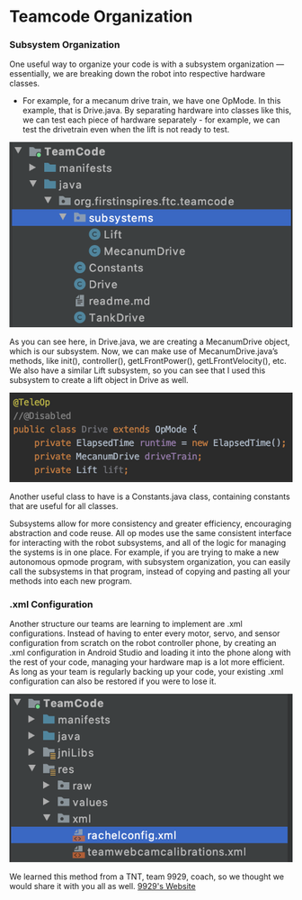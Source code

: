 # Teamcode Organization

### Subsystem Organization
One useful way to organize your code is with a subsystem organization — essentially, we are breaking down the robot into respective hardware classes. 
* For example, for a mecanum drive train, we have one OpMode. In this example, that is Drive.java. By separating hardware into classes like this, we can test each piece of hardware separately - for example, we can test the drivetrain even when the lift is not ready to test. 
  
![Our sample subsystem organization](/_pages/subsystem.png)


As you can see here, in Drive.java, we are creating a MecanumDrive object, which is our subsystem. Now, we can make use of MecanumDrive.java’s methods, like init(), controller(), getLFrontPower(), getLFrontVelocity(), etc. We also have a similar Lift subsystem, so you can see that I used this subsystem to create a lift object in Drive as well. 

![Objects](/_pages/subsystem_objects.png)


Another useful class to have is a Constants.java class, containing constants that are useful for all classes. 

Subsystems allow for more consistency and greater efficiency, encouraging abstraction and code reuse. All op modes use the same consistent interface for interacting with the robot subsystems, and all of the logic for managing the systems is in one place. For example, if you are trying to make a new autonomous opmode program, with subsystem organization, you can easily call the subsystems in that program, instead of copying and pasting all your methods into each new program.



### .xml Configuration
Another structure our teams are learning to implement are .xml configurations. Instead of having to enter every motor, servo, and sensor configuration from scratch on the robot controller phone, by creating an .xml configuration in Android Studio and loading it into the phone along with the rest of your code, managing your hardware map is a lot more efficient. As long as your team is regularly backing up your code, your existing .xml configuration can also be restored if you were to lose it.

![.xml File](/_pages/xml.png)


We learned this method from a TNT, team 9929, coach, so we thought we would share it with you all as well. [9929's Website](https://ftc9929.com/2019/12/16/stress-free-ftc-hardware-configurations/
)
